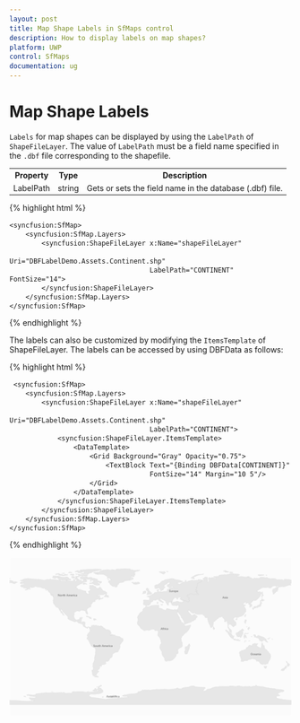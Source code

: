 ```yaml
---
layout: post
title: Map Shape Labels in SfMaps control
description: How to display labels on map shapes?
platform: UWP
control: SfMaps
documentation: ug
---
```


# Map Shape Labels

`Labels` for map shapes can be displayed by using the `LabelPath` of `ShapeFileLayer`. The value of `LabelPath` must be a field name specified in the `.dbf` file corresponding to the shapefile.

<table>
<tr>
<th>
Property</th><th>
Type</th><th>
Description</th></tr>
<tr>
<td>
LabelPath</td><td>
string</td><td>
Gets or sets the field name in the database (.dbf) file.</td></tr>
</table>

{% highlight html %}


    <syncfusion:SfMap>
        <syncfusion:SfMap.Layers>
            <syncfusion:ShapeFileLayer x:Name="shapeFileLayer"   
                                       Uri="DBFLabelDemo.Assets.Continent.shp"                                                               
                                       LabelPath="CONTINENT" FontSize="14">
            </syncfusion:ShapeFileLayer>
        </syncfusion:SfMap.Layers>
    </syncfusion:SfMap>  

{% endhighlight  %}


The labels can also be customized by modifying the `ItemsTemplate` of ShapeFileLayer. The labels can be accessed by using DBFData as follows:

{% highlight html %}


     <syncfusion:SfMap>
        <syncfusion:SfMap.Layers>
            <syncfusion:ShapeFileLayer x:Name="shapeFileLayer" 
                                       Uri="DBFLabelDemo.Assets.Continent.shp"
                                       LabelPath="CONTINENT">
                <syncfusion:ShapeFileLayer.ItemsTemplate>
                    <DataTemplate>
                        <Grid Background="Gray" Opacity="0.75">
                            <TextBlock Text="{Binding DBFData[CONTINENT]}"
                                       FontSize="14" Margin="10 5"/>
                        </Grid>
                    </DataTemplate>
                </syncfusion:ShapeFileLayer.ItemsTemplate>
            </syncfusion:ShapeFileLayer>
        </syncfusion:SfMap.Layers>
    </syncfusion:SfMap> 

{% endhighlight  %}

![](Features_images/Features_img19.png)